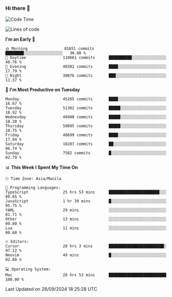 ### Hi there 👋

<!--START_SECTION:waka-->
![Code Time](http://img.shields.io/badge/Code%20Time-5%2C603%20hrs%2027%20mins-blue)

![Lines of code](https://img.shields.io/badge/From%20Hello%20World%20I%27ve%20Written-119.9%20million%20lines%20of%20code-blue)

**I'm an Early 🐤** 

```text
🌞 Morning                81651 commits       ████████░░░░░░░░░░░░░░░░░   30.08 % 
🌆 Daytime                110661 commits      ██████████░░░░░░░░░░░░░░░   40.76 % 
🌃 Evening                48302 commits       ████░░░░░░░░░░░░░░░░░░░░░   17.79 % 
🌙 Night                  30876 commits       ███░░░░░░░░░░░░░░░░░░░░░░   11.37 % 
```
📅 **I'm Most Productive on Tuesday** 

```text
Monday                   45265 commits       ████░░░░░░░░░░░░░░░░░░░░░   16.67 % 
Tuesday                  51362 commits       █████░░░░░░░░░░░░░░░░░░░░   18.92 % 
Wednesday                49400 commits       █████░░░░░░░░░░░░░░░░░░░░   18.20 % 
Thursday                 50895 commits       █████░░░░░░░░░░░░░░░░░░░░   18.75 % 
Friday                   48699 commits       ████░░░░░░░░░░░░░░░░░░░░░   17.94 % 
Saturday                 18287 commits       ██░░░░░░░░░░░░░░░░░░░░░░░   06.74 % 
Sunday                   7582 commits        █░░░░░░░░░░░░░░░░░░░░░░░░   02.79 % 
```


📊 **This Week I Spent My Time On** 

```text
🕑︎ Time Zone: Asia/Manila

💬 Programming Languages: 
TypeScript               25 hrs 53 mins      ██████████████████████░░░   89.65 % 
JavaScript               1 hr 39 mins        █░░░░░░░░░░░░░░░░░░░░░░░░   05.75 % 
YAML                     29 mins             ░░░░░░░░░░░░░░░░░░░░░░░░░   01.71 % 
Other                    13 mins             ░░░░░░░░░░░░░░░░░░░░░░░░░   00.80 % 
Lua                      11 mins             ░░░░░░░░░░░░░░░░░░░░░░░░░   00.68 % 

🔥 Editors: 
Cursor                   28 hrs 3 mins       ████████████████████████░   97.12 % 
Neovim                   49 mins             █░░░░░░░░░░░░░░░░░░░░░░░░   02.88 % 

💻 Operating System: 
Mac                      28 hrs 53 mins      █████████████████████████   100.00 % 
```


 Last Updated on 28/09/2024 18:25:28 UTC
<!--END_SECTION:waka-->


<!--
**rad182/rad182** is a ✨ _special_ ✨ repository because its `README.md` (this file) appears on your GitHub profile.

Here are some ideas to get you started:

- 🔭 I’m currently working on ...
- 🌱 I’m currently learning ...
- 👯 I’m looking to collaborate on ...
- 🤔 I’m looking for help with ...
- 💬 Ask me about ...
- 📫 How to reach me: ...
- 😄 Pronouns: ...
- ⚡ Fun fact: ...
-->
